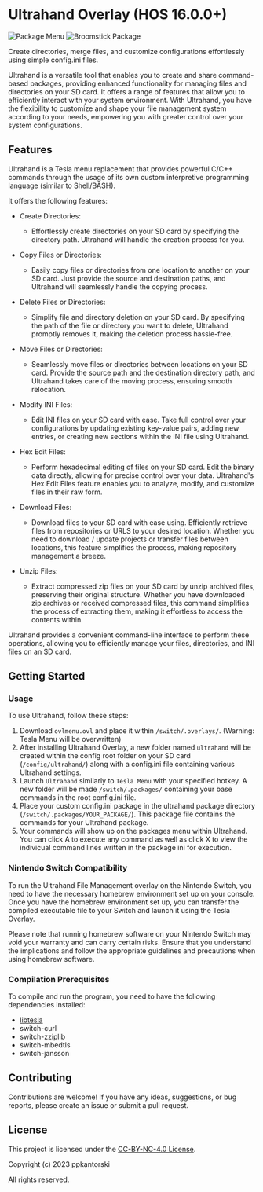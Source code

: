 # Ultrahand Overlay (HOS 16.0.0+)
![Package Menu](https://gbatemp.net/attachments/img_4547-jpg.386207/)
![Broomstick Package](https://gbatemp.net/attachments/img_4544-jpg.386202/)

Create directories, merge files, and customize configurations effortlessly using simple config.ini files.

Ultrahand is a versatile tool that enables you to create and share command-based packages, providing enhanced functionality for managing files and directories on your SD card. It offers a range of features that allow you to efficiently interact with your system environment. With Ultrahand, you have the flexibility to customize and shape your file management system according to your needs, empowering you with greater control over your system configurations.


## Features

Ultrahand is a Tesla menu replacement that provides powerful C/C++ commands through the usage of its own custom interpretive programming language (similar to Shell/BASH).

It offers the following features:

- Create Directories:
  - Effortlessly create directories on your SD card by specifying the directory path. Ultrahand will handle the creation process for you.

- Copy Files or Directories:
  - Easily copy files or directories from one location to another on your SD card. Just provide the source and destination paths, and Ultrahand will seamlessly handle the copying process.

- Delete Files or Directories:
  - Simplify file and directory deletion on your SD card. By specifying the path of the file or directory you want to delete, Ultrahand promptly removes it, making the deletion process hassle-free.

- Move Files or Directories:
  - Seamlessly move files or directories between locations on your SD card. Provide the source path and the destination directory path, and Ultrahand takes care of the moving process, ensuring smooth relocation.

- Modify INI Files:
  - Edit INI files on your SD card with ease. Take full control over your configurations by updating existing key-value pairs, adding new entries, or creating new sections within the INI file using Ultrahand.

- Hex Edit Files:
  - Perform hexadecimal editing of files on your SD card. Edit the binary data directly, allowing for precise control over your data. Ultrahand's Hex Edit Files feature enables you to analyze, modify, and customize files in their raw form.

- Download Files:
  - Download files to your SD card with ease using. Efficiently retrieve files from repositories or URLS to your desired location. Whether you need to download / update projects or transfer files between locations, this feature simplifies the process, making repository management a breeze.

- Unzip Files:
  - Extract compressed zip files on your SD card by unzip archived files, preserving their original structure. Whether you have downloaded zip archives or received compressed files, this command simplifies the process of extracting them, making it effortless to access the contents within.

Ultrahand provides a convenient command-line interface to perform these operations, allowing you to efficiently manage your files, directories, and INI files on an SD card.


## Getting Started

### Usage

To use Ultrahand, follow these steps:

1. Download `ovlmenu.ovl` and place it within `/switch/.overlays/`. (Warning: Tesla Menu will be overwritten)
2. After installing Ultrahand Overlay, a new folder named `ultrahand` will be created within the config root folder on your SD card (`/config/ultrahand/`) along with a config.ini file containing various Ultrahand settings.
3. Launch `Ultrahand` similarly to `Tesla Menu` with your specified hotkey.  A new folder will be made `/switch/.packages/` containing your base commands in the root config.ini file.
4. Place your custom config.ini package in the ultrahand package directory (`/switch/.packages/YOUR_PACKAGE/`). This package file contains the commands for your Ultrahand package.
5. Your commands will show up on the packages menu within Ultrahand.  You can click A to execute any command as well as click X to view the indivicual command lines written in the package ini for execution.

### Nintendo Switch Compatibility
To run the Ultrahand File Management overlay on the Nintendo Switch, you need to have the necessary homebrew environment set up on your console. Once you have the homebrew environment set up, you can transfer the compiled executable file to your Switch and launch it using the Tesla Overlay.

Please note that running homebrew software on your Nintendo Switch may void your warranty and can carry certain risks. Ensure that you understand the implications and follow the appropriate guidelines and precautions when using homebrew software.

### Compilation Prerequisites

To compile and run the program, you need to have the following dependencies installed:

- [libtesla](https://github.com/WerWolv/libtesla)
- switch-curl
- switch-zziplib
- switch-mbedtls
- switch-jansson


## Contributing

Contributions are welcome! If you have any ideas, suggestions, or bug reports, please create an issue or submit a pull request.

## License

This project is licensed under the [CC-BY-NC-4.0 License](LICENSE).

Copyright (c) 2023 ppkantorski

All rights reserved.
